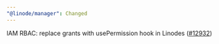 ```yaml
---
"@linode/manager": Changed
---
```


IAM RBAC: replace grants with usePermission hook in Linodes ([#12932](https://github.com/linode/manager/pull/12932))
